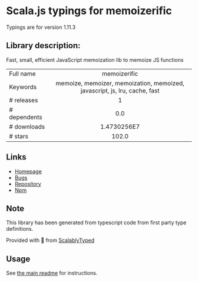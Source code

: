 
# Scala.js typings for memoizerific

Typings are for version 1.11.3

## Library description:
Fast, small, efficient JavaScript memoization lib to memoize JS functions

|                    |                 |
| ------------------ | :-------------: |
| Full name          | memoizerific |
| Keywords           | memoize, memoizer, memoization, memoized, javascript, js, lru, cache, fast |
| # releases         | 1 |
| # dependents       | 0.0 |
| # downloads        | 1.4730256E7 |
| # stars            | 102.0 |

## Links
- [Homepage](https://github.com/thinkloop/memoizerific#readme)
- [Bugs](https://github.com/thinkloop/memoizerific/issues)
- [Repository](https://github.com/thinkloop/memoizerific)
- [Npm](https://www.npmjs.com/package/memoizerific)
    


## Note
This library has been generated from typescript code from first party type definitions.

Provided with :purple_heart: from [ScalablyTyped](https://github.com/oyvindberg/ScalablyTyped)

## Usage
See [the main readme](../../readme.md) for instructions.


